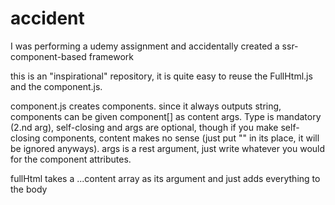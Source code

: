 # accident
I was performing a udemy assignment and accidentally created a ssr-component-based framework

this is an "inspirational" repository, it is quite easy to reuse the FullHtml.js and the component.js.

component.js creates components. since it always outputs string, components can be given component[] as content args.
Type is mandatory (2.nd arg), self-closing and args are optional, though if you make self-closing components,
content makes no sense (just put "" in its place, it will be ignored anyways). args is a rest argument, 
just write whatever you would for the component attributes.

fullHtml takes a ...content array as its argument and just adds everything to the body
